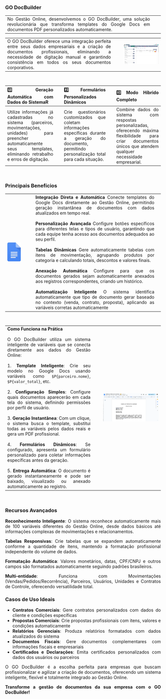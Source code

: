 <div style="text-align: justify">

### GO DocBuilder 

| | ||
|-|-|-|
|No Gestão Online, desenvolvemos o GO DocBuilder, uma solução revolucionária que transforma templates do Google Docs em documentos PDF personalizados automaticamente.


| | | |
|-|-|-|
|O GO DocBuilder oferece uma integração perfeita entre seus dados empresariais e a criação de documentos profissionais, eliminando a necessidade de digitação manual e garantindo consistência em todos os seus documentos corporativos.|<p style="color: white;">__</p>|![GO DocBuilder GIF](assets/extensao-GO-DocBuilder.gif)|


<br>

|**1️⃣  Geração Automática com Dados do SistemaR** |<p style="color: white;"> _ </p>|**2️⃣  Formulários Personalizados Dinâmicos** |<p style="color: white;"> _ </p>|**3️⃣ Modo Híbrido Completo** |
|-|-|-|-|-|
|Utilize informações já cadastradas no sistema (parceiros, movimentações, unidades) para preencher automaticamente seus templates, eliminando retrabalho e erros de digitação. ||Crie questionários customizados que coletam informações específicas durante a geração do documento, permitindo personalização total para cada situação. ||Combine dados do sistema com respostas personalizadas, oferecendo máxima flexibilidade para criar documentos únicos que atendem qualquer necessidade empresarial.  |


<br>

### Principais Benefícios

| | | | |
|-|-|-|-| 
|![](assets/extensao-GO-DocBuilder1.png)  |<p style="color: white;"> ___ </p>|**Integração Direta e Automática** Conecte templates do Google Docs diretamente ao Gestão Online, permitindo geração instantânea de documentos com dados atualizados em tempo real.<br><br>**Personalização Avançada** Configure botões específicos para diferentes telas e tipos de usuário, garantindo que cada equipe tenha acesso aos documentos adequados ao seu perfil.<br><br>**Tabelas Dinâmicas** Gere automaticamente tabelas com itens de movimentação, agrupando produtos por categoria e calculando totais, descontos e valores finais.<br><br>**Anexação Automática** Configure para que os documentos gerados sejam automaticamente anexados aos registros correspondentes, criando um histórico.<br><br> **Automatização Inteligente** O sistema identifica automaticamente que tipo de documento gerar baseado no contexto (venda, contrato, proposta), aplicando as variáveis corretas automaticamente

<br>

| | | |
|-|-|-|
|**Como Funciona na Prática**<br><br>O GO DocBuilder utiliza um sistema inteligente de variáveis que se conecta diretamente aos dados do Gestão Online:<br><br>1. **Template Inteligente**: Crie seu modelo no Google Docs usando variáveis como `$P{parceiro.nome}`, `$P{valor_total}`, etc.<br><br>2. **Configuração Simples**: Configure quais documentos aparecerão em cada tela do sistema, definindo permissões por perfil de usuário.<br><br>3. **Geração Instantânea**: Com um clique, o sistema busca o template, substitui todas as variáveis pelos dados reais e gera um PDF profissional.<br><br>4. **Formulários Dinâmicos**: Se configurado, apresenta um formulário personalizado para coletar informações específicas antes da geração.<br><br>5. **Entrega Automática**: O documento é gerado instantaneamente e pode ser baixado, visualizado ou anexado automaticamente ao registro.|<p style="color: white;">__</p>|![](assets/extensao-GO-DocBuilder2.png)|


<br>

### **Recursos Avançados**

**Reconhecimento Inteligente**: O sistema reconhece automaticamente mais de 100 variáveis diferentes do Gestão Online, desde dados básicos até informações complexas de movimentações e relacionamentos.

**Tabelas Responsivas**: Crie tabelas que se expandem automaticamente conforme a quantidade de itens, mantendo a formatação profissional independente do volume de dados.

**Formatação Automática**: Valores monetários, datas, CPF/CNPJ e outros campos são formatados automaticamente seguindo padrões brasileiros.

**Multi-entidade**: Funciona com Movimentações (Vendas/Pedidos/Recorrência), Parceiros, Usuários, Unidades e Contratos de Controle, oferecendo versatilidade total.

###  **Casos de Uso Ideais**

* **Contratos Comerciais**: Gere contratos personalizados com dados do cliente e condições específicas  
* **Propostas Comerciais**: Crie propostas profissionais com itens, valores e condições automaticamente  
* **Relatórios Gerenciais**: Produza relatórios formatados com dados atualizados do sistema  
* **Documentos Fiscais**: Gere documentos complementares com informações fiscais e empresariais  
* **Certificados e Declarações**: Emita certificados personalizados com dados dos usuários ou parceiros

O GO DocBuilder é a escolha perfeita para empresas que buscam profissionalizar e agilizar a criação de documentos, oferecendo um sistema inteligente, flexível e totalmente integrado ao Gestão Online.
<br>

**Transforme a gestão de documentos da sua empresa com o GO DocBuilder\!**

<br>


</div>
